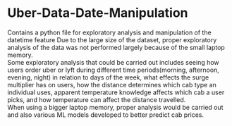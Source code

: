 # Uber-Data-Date-Manipulation
Contains a python file for exploratory analysis and manipulation of the datetime feature
Due to the large size of the dataset, proper exploratory analysis of the data was not performed largely because of the small laptop memory.\
Some exploratory analysis that could be carried out includes seeing how users order uber or lyft during different time periods(morning, afternoon, evening, night) in relation to days of the week, what effects the surge multiplier has on users, how the distance determines which cab type an individual uses, apparent temperature knowledge affects which cab a user picks, and how temperature can affect the distance travelled. \
When using a bigger laptop memory, proper analysis would be carried out and also various ML models developed to better predict cab prices.
